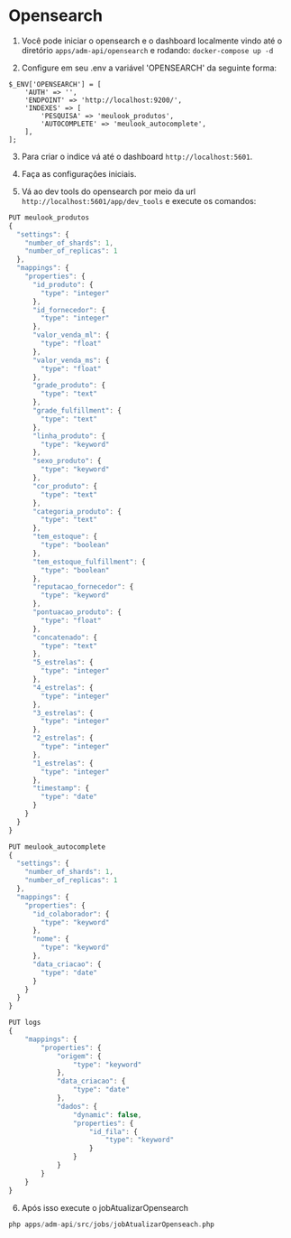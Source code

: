 # Opensearch

1. Você pode iniciar o opensearch e o dashboard localmente vindo até o diretório `apps/adm-api/opensearch` e rodando:
`docker-compose up -d`

2. Configure em seu .env a variável 'OPENSEARCH' da seguinte forma:
```
$_ENV['OPENSEARCH'] = [
    'AUTH' => '',
    'ENDPOINT' => 'http://localhost:9200/',
    'INDEXES' => [
        'PESQUISA' => 'meulook_produtos',
        'AUTOCOMPLETE' => 'meulook_autocomplete',
    ],
];
```

3. Para criar o indice vá até o dashboard `http://localhost:5601`.

4. Faça as configurações iniciais.

5. Vá ao dev tools do opensearch por meio da url `http://localhost:5601/app/dev_tools` e execute os comandos:

```js
PUT meulook_produtos
{
  "settings": {
    "number_of_shards": 1,
    "number_of_replicas": 1
  },
  "mappings": {
    "properties": {
      "id_produto": {
        "type": "integer"
      },
      "id_fornecedor": {
        "type": "integer"
      },
      "valor_venda_ml": {
        "type": "float"
      },
      "valor_venda_ms": {
        "type": "float"
      },
      "grade_produto": {
        "type": "text"
      },
      "grade_fulfillment": {
        "type": "text"
      },
      "linha_produto": {
        "type": "keyword"
      },
      "sexo_produto": {
        "type": "keyword"
      },
      "cor_produto": {
        "type": "text"
      },
      "categoria_produto": {
        "type": "text"
      },
      "tem_estoque": {
        "type": "boolean"
      },
      "tem_estoque_fulfillment": {
        "type": "boolean"
      },
      "reputacao_fornecedor": {
        "type": "keyword"
      },
      "pontuacao_produto": {
        "type": "float"
      },
      "concatenado": {
        "type": "text"
      },
      "5_estrelas": {
        "type": "integer"
      },
      "4_estrelas": {
        "type": "integer"
      },
      "3_estrelas": {
        "type": "integer"
      },
      "2_estrelas": {
        "type": "integer"
      },
      "1_estrelas": {
        "type": "integer"
      },
      "timestamp": {
        "type": "date"
      }
    }
  }
}

PUT meulook_autocomplete
{
  "settings": {
    "number_of_shards": 1,
    "number_of_replicas": 1
  },
  "mappings": {
    "properties": {
      "id_colaborador": {
        "type": "keyword"
      },
      "nome": {
        "type": "keyword"
      },
      "data_criacao": {
        "type": "date"
      }
    }
  }
}

PUT logs
{
    "mappings": {
        "properties": {
            "origem": {
                "type": "keyword"
            },
            "data_criacao": {
                "type": "date"
            },
            "dados": {
                "dynamic": false,
                "properties": {
                    "id_fila": {
                        "type": "keyword"
                    }
                }
            }
        }
    }
}
```

6. Após isso execute o jobAtualizarOpensearch
```php
php apps/adm-api/src/jobs/jobAtualizarOpenseach.php
```
